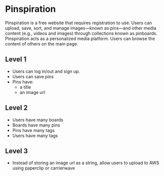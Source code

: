# Pinspiration

Pinspiration is a free website that requires registration to use. Users can upload, save, sort, and manage images—known as pins—and other media content (e.g., videos and images) through collections known as pinboards. Pinspiration acts as a personalized media platform. Users can browse the content of others on the main page.

## Level 1

- Users can log in/out and sign up.
- Users can save pins
- Pins have:
  - a title
  - an image url

## Level 2

- Users have many boards
- Boards have many pins
- Pins have many tags
- Users have many tags

## Level 3

- Instead of storing an image url as a string, allow users to upload to AWS using paperclip or carrierwave
